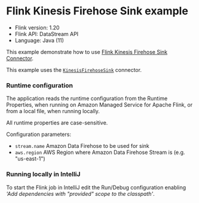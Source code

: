 # Flink Kinesis Firehose Sink example

* Flink version: 1.20
* Flink API: DataStream API
* Language: Java (11)

This example demonstrate how to use [Flink Kinesis Firehose Sink Connector](https://nightlies.apache.org/flink/flink-docs-release-1.18/docs/connectors/datastream/firehose/).

This example uses the [`KinesisFirehoseSink`](https://nightlies.apache.org/flink/flink-docs-release-1.18/docs/connectors/datastream/firehose/) connector.

### Runtime configuration

The application reads the runtime configuration from the Runtime Properties, when running on Amazon Managed Service for Apache Flink,
or from a local file, when running locally.

All runtime properties are case-sensitive.

Configuration parameters:

* `stream.name` Amazon Data Firehose to be used for sink
* `aws.region` AWS Region where Amazon Data Firehose Stream is (e.g. "us-east-1")

### Running locally in IntelliJ

To start the Flink job in IntelliJ edit the Run/Debug configuration enabling *'Add dependencies with "provided" scope to the classpath'*.
